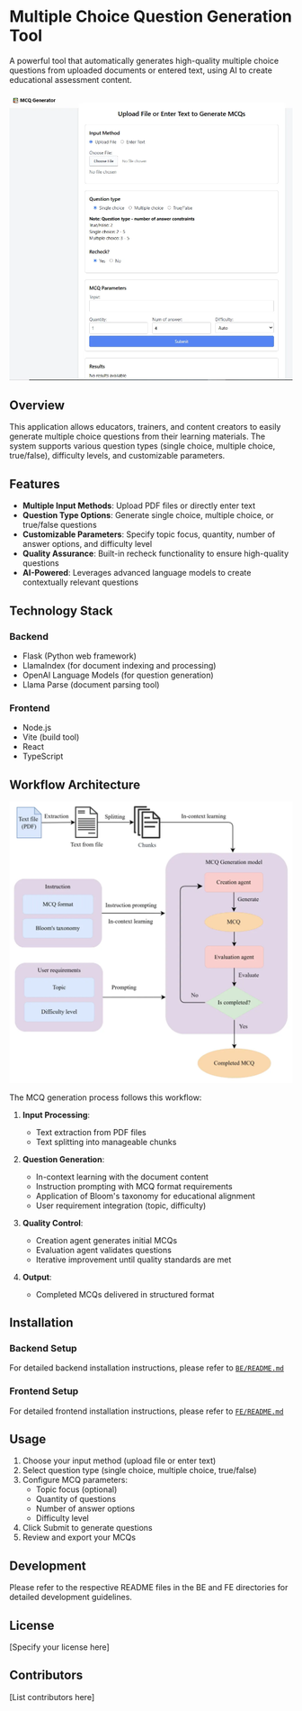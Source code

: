 # Multiple Choice Question Generation Tool

A powerful tool that automatically generates high-quality multiple choice questions from uploaded documents or entered text, using AI to create educational assessment content.

![MCQ Generator Interface](ui.png)

## Overview

This application allows educators, trainers, and content creators to easily generate multiple choice questions from their learning materials. The system supports various question types (single choice, multiple choice, true/false), difficulty levels, and customizable parameters.

## Features

- **Multiple Input Methods**: Upload PDF files or directly enter text
- **Question Type Options**: Generate single choice, multiple choice, or true/false questions
- **Customizable Parameters**: Specify topic focus, quantity, number of answer options, and difficulty level
- **Quality Assurance**: Built-in recheck functionality to ensure high-quality questions
- **AI-Powered**: Leverages advanced language models to create contextually relevant questions

## Technology Stack

### Backend
- Flask (Python web framework)
- LlamaIndex (for document indexing and processing)
- OpenAI Language Models (for question generation)
- Llama Parse (document parsing tool)

### Frontend
- Node.js
- Vite (build tool)
- React
- TypeScript

## Workflow Architecture

![MCQ Generator Pipeline](pipeline.png)

The MCQ generation process follows this workflow:

1. **Input Processing**:
   - Text extraction from PDF files
   - Text splitting into manageable chunks

2. **Question Generation**:
   - In-context learning with the document content
   - Instruction prompting with MCQ format requirements
   - Application of Bloom's taxonomy for educational alignment
   - User requirement integration (topic, difficulty)

3. **Quality Control**:
   - Creation agent generates initial MCQs
   - Evaluation agent validates questions
   - Iterative improvement until quality standards are met

4. **Output**:
   - Completed MCQs delivered in structured format

## Installation

### Backend Setup

For detailed backend installation instructions, please refer to [`BE/README.md`](https://github.com/NguyenTien-Anh/MCQ-Gen/tree/master/BE#readme)

### Frontend Setup

For detailed frontend installation instructions, please refer to [`FE/README.md`](https://github.com/NguyenTien-Anh/MCQ-Gen/tree/master/FE#readme)


## Usage

1. Choose your input method (upload file or enter text)
2. Select question type (single choice, multiple choice, true/false)
3. Configure MCQ parameters:
   - Topic focus (optional)
   - Quantity of questions
   - Number of answer options
   - Difficulty level
4. Click Submit to generate questions
5. Review and export your MCQs

## Development

Please refer to the respective README files in the BE and FE directories for detailed development guidelines.

## License

[Specify your license here]

## Contributors

[List contributors here]

